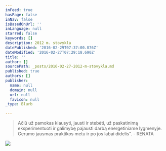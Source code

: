 ```yaml
---
inFeed: true
hasPage: false
inNav: false
isBasedOnUrl: ''
inLanguage: null
starred: false
keywords: []
description: 2012 m. stovykla
datePublished: '2016-02-29T07:37:00.876Z'
dateModified: '2016-02-27T07:29:18.690Z'
title: ''
author: []
sourcePath: _posts/2016-02-27-2012-m-stovykla.md
published: true
authors: []
publisher:
  name: null
  domain: null
  url: null
  favicon: null
_type: Blurb

---
```

> Ačiū už pamokas klausyti, jausti ir stebėti, už paskatinimą eksperimentuoti ir galimybę pajausti darbą energetiniame lygmenyje. Gerumo jausmas praktikos metu ir po jos labai didelis". - RENATA

![](https://the-grid-user-content.s3-us-west-2.amazonaws.com/a5be794d-2579-4e01-8f1d-7465e8e2bf26.jpg)